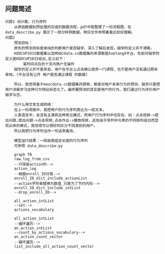 
## 问题简述
    问题1 词计数、行为序列
        从原始数据到预处理的完成的数据流程，pdf中我整理了一份流程图，在data_describe.py 展示了一部分样例数据，两份文件参照着看比较好理解。
    问题2 
        预测目标：
        原先的预测目标是单纯的判断用户是否辍学，深入了解后发现，辍学的定义并不清晰。
        KDDCUP2015数据集以及MOOCdata.cn数据集的来源都是XuetangX平台，先前对辍学的定义是KDDCUP2015给出,定义如下：
            某时间点后的十天内用户无操作 
        辍学的定义并不是来自，用户在平台上点击确认放弃一门课程，也不是用户没有通过期末审核。(平台没有公开 用户是否通过课程 的数据)

        所以，我觉得基于moocdata.cn数据集的探索，都是对用户未来行为的预测，辍学只是把用户消极学习这种行为特征标签化了。最终要预测的其实是用户的行为，我们通过行为评价用户辍学与否。

        为什么用文本生成网络：
        在上一份周报中，我把用户的行为序列类比为一段文本。
        人类语言中，会含有主谓宾这种常见模式，而用户行为序列中也存在，如：点击视频->提出问题,提出问题->点击视频,点击作业->播放视频，这些由于序列中元素的不同排列组合而显现出来的模式，我觉得可以很好的区分不同类别的用户。
        所以我把行为序列当作一句话来看待。

        模型运行结果：一段由我给定长度的行为序列
        可参照 data_describe.py







```mermaid
    graph TB
    raw_log_from_csv
    --只保留action列-->
    action_log
    --根据enroll_ID分类-->
    enroll_ID_dict_include_actionList
    --action字符串替换为数值_只是为了节约内存-->
    enroll_ID_dict_include_intList
    --drop_enroll_ID-->

    all_action_intList
    --set-->
    actions_vocabulary

    all_action_intList
    --循环遍历-->
    an_action_intList
    --count_by_actions_vocabulary-->
    an_action_count_vector
    --循环遍历-->
    list_include_all_action_count_vector
```

